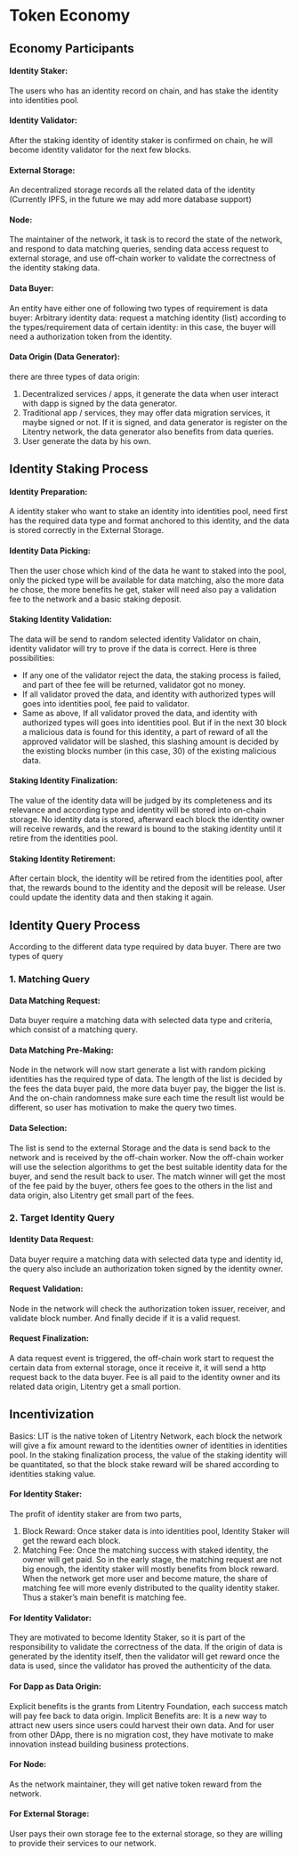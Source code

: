 # Token Economy

## Economy Participants

#### Identity Staker:
 The users who has an identity record on chain, and has stake the identity into identities pool.
#### Identity Validator: 
After the staking identity of identity staker is confirmed on chain, he will become identity validator for the next few blocks.
#### External Storage:
 An decentralized storage records all the related data of the identity (Currently IPFS, in the future we may add more database support)

#### Node:
 The maintainer of the network, it task is to record the state of the network, and respond to data matching queries, sending data access request to external storage, and use off-chain worker to validate the correctness of the identity staking data.
#### Data Buyer: 
An entity have either one of following two types of requirement is data buyer:
Arbitrary identity data: request a matching identity (list) according to the types/requirement data of certain identity: in this case, the buyer will need a authorization token from the identity.

#### Data Origin (Data Generator): 
there are three types of data origin:
1. Decentralized services / apps, it generate the data when user interact with dapp is signed by the data generator.
2. Traditional app / services, they may offer data migration services, it maybe signed or not. If it is signed, and data generator is register on the Litentry network, the data generator also benefits from data queries.
3. User generate the data by his own.


## Identity Staking Process

#### Identity Preparation: 
A identity staker who want to stake an identity into identities pool, need first has the required data type and format anchored to this identity, and the data is stored correctly in the External Storage. 

#### Identity Data Picking:
 Then the user chose which kind of the data he want to staked into the pool, only the picked type will be available for data matching, also the more data he chose, the more benefits he get, staker will need also pay a validation fee to the network and a basic staking deposit.

#### Staking Identity Validation:
 The data will be send to random selected identity Validator on chain, identity validator will try to prove if the data is correct. Here is three possibilities:
 * If any one of the validator reject the data, the staking process is failed, and part of thee fee will be returned, validator got no money.
 * If all validator proved the data, and identity with authorized types will goes into identities pool, fee paid to validator.
 * Same as above, If all validator proved the data, and identity with authorized types will goes into identities pool. But if in the next 30 block a malicious data is found for this identity, a part of reward of all the approved validator will be slashed, this slashing amount is decided by the existing blocks number (in this case, 30) of the existing malicious data.

#### Staking Identity Finalization:
The value of the identity data will be judged by its completeness and its relevance and according type and identity will be stored into on-chain storage. No identity data is stored, afterward each block the identity owner will receive rewards, and the reward is bound to the staking identity until it retire from the identities pool.

#### Staking Identity Retirement:
After certain block, the identity will be retired from the identities pool, after that, the rewards bound to the identity and the deposit will be release. User could update the identity data and then staking it again.

## Identity Query Process

According to the different data type required by data buyer. There are two types of query

### 1. Matching Query

#### Data Matching Request: 
Data buyer require a matching data with selected data type and criteria, which consist of a matching query.

#### Data Matching Pre-Making:
Node in the network will now start generate a list with random picking identities has the required type of data. The length of the list is decided by the fees the data buyer paid, the more data buyer pay, the bigger the list is. And the on-chain randomness make sure each time the result list would be different, so user has motivation to make the query two times.

#### Data Selection:
The list is send to the external Storage and the data is send back to the network and is received by the off-chain worker. Now the off-chain worker will use the selection algorithms to get the best suitable identity data for the buyer, and send the result back to user. The match winner will get the most of the fee paid by the buyer, others fee goes to the others in the list and data origin, also Litentry get small part of the fees.

### 2. Target Identity Query

#### Identity Data Request:
 Data buyer require a matching data with selected data type and identity id, the query also include an authorization token signed by the identity owner.

#### Request Validation:
 Node in the network will check the authorization token issuer, receiver, and validate block number. And finally decide if it is a valid request.

#### Request Finalization:
 A data request event is triggered, the off-chain work start to request the certain data from external storage, once it receive it, it will send a http request back to the data buyer. Fee is all paid to the identity owner and its related data origin, Litentry get a small portion.

## Incentivization

Basics:
LIT is the native token of Litentry Network, each block the network will give a fix amount reward to the identities owner of identities in identities pool.
In the staking finalization process, the value of the staking identity will be quantitated, so that the block stake reward will be shared according to identities staking value.

#### For Identity Staker: 
The profit of identity staker are from two parts, 
 1. Block Reward: Once staker data is into identities pool, Identity Staker will get the reward each block. 
 2. Matching Fee: Once the matching success with staked identity, the owner will get paid. 
So in the early stage, the matching request are not big enough, the identity staker will mostly benefits from block reward. When the network get more user and become mature, the share of matching fee will more evenly distributed to the quality identity staker. Thus a staker’s main benefit is matching fee.

#### For Identity Validator: 
They are motivated to become Identity Staker, so it is part of the responsibility to validate the correctness of the data.
If the origin of data is generated by the identity itself, then the validator will get reward once the data is used, since the validator has proved the authenticity of the data.

#### For Dapp as Data Origin:
Explicit benefits is the grants from Litentry Foundation, each success match will pay fee back to data origin. Implicit Benefits are: It is a new way to attract new users since users could harvest their own data. And for user from other DApp, there is no migration cost, they have motivate to make innovation instead building business protections.

#### For Node: 
As the network maintainer, they will get native token reward from the network.


#### For External Storage: 

User pays their own storage fee to the external storage, so they are willing to provide their services to our network.
